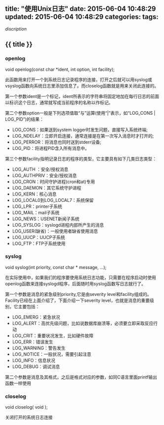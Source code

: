 title: "使用Unix日志"
date: 2015-06-04 10:48:29
updated: 2015-06-04 10:48:29
categories:
tags:
---

*discription*

## {{ title }}

### openlog

void openlog(const char *ident, int option, int facility);

此函数用来打开一个到系统日志记录程序的连接，打开之后就可以用syslog或vsyslog函数向系统日志里添加信息了。而closelog函数就是用来关闭此连接的。

第一个参数ident是一个标记，ident所表示的字符串将固定地加在每行日志的前面以标识这个日志，通常就写成当前程序的名称以作标记。

第二个参数option一般是下列选项值取“与”运算(使用“|”表示，如“LOG_CONS | LOG_PID”)的结果：

- LOG_CONS：如果送到system logger时发生问题，直接写入系统终端;
- LOG_NDELAY：立即开启连接，通常连接是在第一次写入消息时才打开的;
- LOG_PERROR：将消息也同时送到stderr设备;
- LOG_PID：将进程PID含入所有消息中。

第三个参数facility指明记录日志的程序的类型，它主要具有如下几类日志类型：

- LOG_AUTH ：安全/授权消息
- LOG_AUTHPRIV：安全/授权消息
- LOG_CRON：时间守护进程(cron和at)专用
- LOG_DAEMON：其它系统守护进程
- LOG_KERN：核心消息
- LOG_LOCAL0到LOG_LOCAL7：系统保留
- LOG_LPR：printer子系统
- LOG_MAIL：mail子系统
- LOG_NEWS：USENET新闻子系统
- LOG_SYSLOG：syslogd进程内部所产生的消息
- LOG_USER(缺省)：一般使用者缺省使用消息
- LOG_UUCP：UUCP子系统
- LOG_FTP：FTP子系统使用

### syslog

void syslog(int priority, const char * message, ...);

在实际使用中，如果我们的程序要使用系统日志功能，只需要在程序启动时使用openlog函数来连接syslogd程序，后面随时用syslog函数写日志就行了。

第一个参数是消息的紧急级别priority,它是由severity level和facility组成的。Facility已经在上面介绍了，下面介绍一下severity level，也就是消息的重要级别，它主要包括：

- LOG_EMERG：紧急状况
- LOG_ALERT：高优先级问题，比如说数据库崩溃等，必须要立即采取反应行动
- LOG_CRIT：重要状况发生，比如硬件故障
- LOG_ERR：错误发生
- LOG_WARNING：警告发生
- LOG_NOTICE：一般状况，需要引起注意
- LOG_INFO：信息状况
- LOG_DEBUG：调试消息

第二个参数是消息及其格式，之后是格式对应的参数，如同C语言里面printf输出函数一样使用

### closelog

void closelog( void );

关闭打开的系统日志连接

